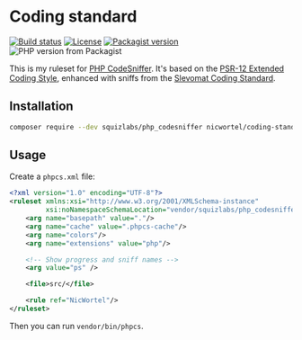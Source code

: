 # Coding standard

[![Build status](https://img.shields.io/travis/nicwortel/coding-standard.svg)](https://travis-ci.com/nicwortel/coding-standard)
[![License](https://img.shields.io/github/license/nicwortel/coding-standard.svg)](https://github.com/nicwortel/coding-standard/blob/master/LICENSE.txt)
[![Packagist version](https://img.shields.io/packagist/v/nicwortel/coding-standard.svg)](https://packagist.org/packages/nicwortel/coding-standard)
![PHP version from Packagist](https://img.shields.io/packagist/php-v/nicwortel/coding-standard.svg)

This is my ruleset for [PHP CodeSniffer](https://github.com/squizlabs/PHP_CodeSniffer).
It's based on the [PSR-12 Extended Coding Style](https://www.php-fig.org/psr/psr-12/),
enhanced with sniffs from the [Slevomat Coding Standard](https://github.com/slevomat/coding-standard).

## Installation

```bash
composer require --dev squizlabs/php_codesniffer nicwortel/coding-standard
```

## Usage

Create a `phpcs.xml` file:

```xml
<?xml version="1.0" encoding="UTF-8"?>
<ruleset xmlns:xsi="http://www.w3.org/2001/XMLSchema-instance"
         xsi:noNamespaceSchemaLocation="vendor/squizlabs/php_codesniffer/phpcs.xsd">
    <arg name="basepath" value="."/>
    <arg name="cache" value=".phpcs-cache"/>
    <arg name="colors"/>
    <arg name="extensions" value="php"/>

    <!-- Show progress and sniff names -->
    <arg value="ps" />

    <file>src/</file>

    <rule ref="NicWortel"/>
</ruleset>
```

Then you can run `vendor/bin/phpcs`.
